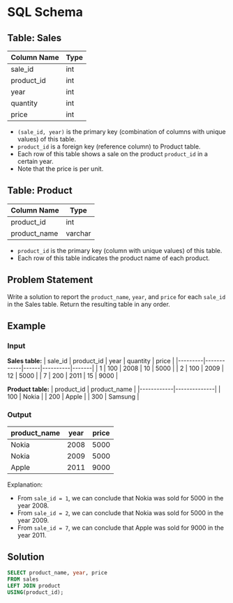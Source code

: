 # SQL Schema

## Table: Sales
| Column Name | Type  |
|-------------|-------|
| sale_id     | int   |
| product_id  | int   |
| year        | int   |
| quantity    | int   |
| price       | int   |

- `(sale_id, year)` is the primary key (combination of columns with unique values) of this table.
- `product_id` is a foreign key (reference column) to Product table.
- Each row of this table shows a sale on the product `product_id` in a certain year.
- Note that the price is per unit.

## Table: Product
| Column Name  | Type    |
|--------------|---------|
| product_id   | int     |
| product_name | varchar |

- `product_id` is the primary key (column with unique values) of this table.
- Each row of this table indicates the product name of each product.

## Problem Statement

Write a solution to report the `product_name`, `year`, and `price` for each `sale_id` in the Sales table.
Return the resulting table in any order.

## Example

### Input

**Sales table:**
| sale_id | product_id | year | quantity | price |
|---------|------------|------|----------|-------| 
| 1       | 100        | 2008 | 10       | 5000  |
| 2       | 100        | 2009 | 12       | 5000  |
| 7       | 200        | 2011 | 15       | 9000  |


**Product table:**
| product_id | product_name |
|------------|--------------|
| 100        | Nokia        |
| 200        | Apple        |
| 300        | Samsung      |



### Output
| product_name | year  | price |
|--------------|-------|-------|
| Nokia        | 2008  | 5000  |
| Nokia        | 2009  | 5000  |
| Apple        | 2011  | 9000  |


Explanation: 
- From `sale_id = 1`, we can conclude that Nokia was sold for 5000 in the year 2008.
- From `sale_id = 2`, we can conclude that Nokia was sold for 5000 in the year 2009.
- From `sale_id = 7`, we can conclude that Apple was sold for 9000 in the year 2011.

## Solution

```sql
SELECT product_name, year, price 
FROM sales
LEFT JOIN product
USING(product_id);
